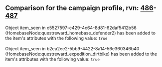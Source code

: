 ## Comparison for the campaign profile, rvn: [486](https://github.com/PRO100KatYT/FortniteProfileRevisions/tree/main/profiles/campaign/486%20campaign.json)-[487](https://github.com/PRO100KatYT/FortniteProfileRevisions/tree/main/profiles/campaign/487%20campaign.json)

Object item_seen in c5527597-c429-4c64-8d81-62daf5412b56 (HomebaseNode:questreward_homebase_defender2) has been added to the item's attributes with the following value: `true`
<br><br>
Object item_seen in b2ea2ee2-5bb9-4422-8a14-56e360346b40 (HomebaseNode:questreward_expedition_dirtbike) has been added to the item's attributes with the following value: `true`
<br><br>
